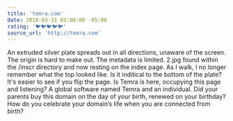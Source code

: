 ```yaml
---
title: 'temra.com'
date: 2018-03-31 03:00:00 -05:00
rating: '🐦🐦🐦🐦🐦'
source_url: 'http://temra.com'
---
```


An extruded silver plate spreads out in all directions, unaware of the screen. The origin is hard to make out. The metadata is limited. 2.jpg found within the /inscr directory and now resting on the index page. As I walk, I no longer remember what the top looked like. Is it inditical to the bottom of the plate? It's easier to see if you flip the page. Is Temra is here, occupying this page and listening? A global software named Temra and an individual. Did your parents buy this domain on the day of your birth, renewed on your birthday? How do you celebrate your domain’s life when you are connected from birth?
